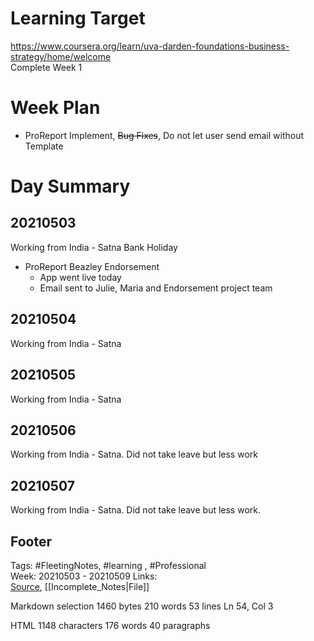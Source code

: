# Learning Target  

https://www.coursera.org/learn/uva-darden-foundations-business-strategy/home/welcome  
Complete Week 1   
    

# Week Plan  

- ProReport Implement, ~~Bug Fixes~~, Do not let user send email without Template  
  
  

# Day Summary  

## 20210503
Working from India - Satna
Bank Holiday
- ProReport Beazley Endorsement
	-   App went live today
	- Email sent to Julie, Maria and Endorsement project team

## 20210504
Working from India - Satna  


## 20210505

Working from India - Satna  

## 20210506 

Working from India - Satna. Did not take leave but less work

## 20210507 

Working from India - Satna. Did not take leave but less work.

## Footer  
  

Tags: #FleetingNotes, #learning , #Professional  
Week: 20210503 - 20210509
Links:   
[Source](template.md), [[Incomplete_Notes|File]]  
  

<!--  
Comment -     
-->  

Markdown  selection  1460  bytes 210  words 53  lines Ln 54, Col 3

HTML 1148  characters 176  words 40  paragraphs
<!--stackedit_data:
eyJoaXN0b3J5IjpbMTMwMzgwNjg3MSwxMTMzNjAyMzQ1LC0xNz
EwOTE2MzYzLC0xODk2MjI3OTkwXX0=
-->